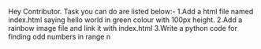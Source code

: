 Hey Contributor.
Task you can do are listed below:-
1.Add a html file named index.html saying hello world in green colour with 100px height.
2.Add a rainbow image file and link it with index.html
3.Write a python code for finding odd numbers in range n
